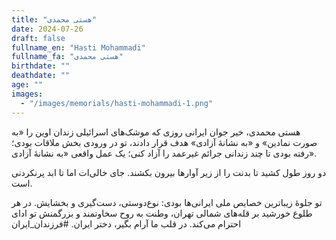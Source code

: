 ```yaml
---
title: "هستی محمدی"
date: 2024-07-26
draft: false
fullname_en: "Hasti Mohammadi"
fullname_fa: "هستی محمدی"
birthdate: ""
deathdate: ""
age: ""
images:
  - "/images/memorials/hasti-mohammadi-1.png"
---
```


هستی محمدی، خیر جوان ایرانی
روزی که موشک‌های اسرائیلی زندان اوین را «به صورت نمادین» و «به نشانۀ آزادی» هدف قرار دادند، تو در ورودی بخش ملاقات بودی؛ رفته بودی تا چند زندانی جرائم غیرعمد را آزاد کنی؛ یک عمل واقعی «به نشانۀ آزادی».

دو روز طول کشید تا بدنت را از زیر آوارها بیرون بکشند. جای خالی‌ات اما تا ابد پرنکردنی است.

تو جلوۀ زیباترین خصایص ملی ایرانی‌ها بودی: نوع‌دوستی، دست‌گیری و بخشایش. در هر طلوع خورشید بر قله‌های شمالی تهران، وطنت به روح سخاوتمند و بزرگمنش تو ادای احترام می‌کند. در قلب ما آرام بگیر، دختر ایران.
#فرزندان_ایران
